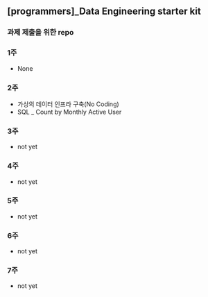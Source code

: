 ## [programmers]_Data Engineering starter kit
### 과제 제출을 위한 repo


### 1주
- None

### 2주
- 가상의 데이터 인프라 구축(No Coding)
- SQL _ Count by Monthly Active User

### 3주
- not yet

### 4주
- not yet

### 5주
- not yet

### 6주
- not yet

### 7주
- not yet
